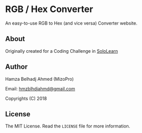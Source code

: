 # RGB / Hex Converter

An easy-to-use RGB to Hex (and vice versa) Converter website.

## About

Originally created for a Coding Challenge in [SoloLearn](https://www.sololearn.com)

## Author

Hamza Belhadj Ahmed (MizoPro)

Email: <hmzblhdjahmd@gmail.com>

Copyrights (C) 2018

## License

The MIT License.
Read the `LICENSE` file for more information.

